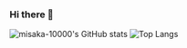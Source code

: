 ### Hi there 👋

<!--
**misaka-10000/misaka-10000** is a ✨ _special_ ✨ repository because its `README.md` (this file) appears on your GitHub profile.

Here are some ideas to get you started:

- 🔭 I’m currently working on ...
- 🌱 I’m currently learning ...
- 👯 I’m looking to collaborate on ...
- 🤔 I’m looking for help with ...
- 💬 Ask me about ...
- 📫 How to reach me: ...
- 😄 Pronouns: ...
- ⚡ Fun fact: ...
-->
![misaka-10000's GitHub stats](https://github-readme-stats.vercel.app/api?username=misaka-10000&show_icons=true&layout=compact&hide_border=true&count_private=true) ![Top Langs](https://github-readme-stats.vercel.app/api/top-langs/?username=misaka-10000&layout=compact&hide_border=true&count_private=true&langs_count=8&hide=jupyter%20notebook,html,css,less,ejs,scss,makefile)